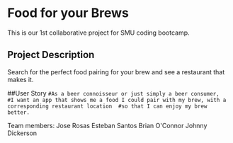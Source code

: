 # Food for your Brews
This is our 1st collaborative project for SMU coding bootcamp.

## Project Description
Search for the perfect food pairing for your brew and see a restaurant that makes it.

##User Story
``
#As a beer connoisseur or just simply a beer consumer, 
#I want an app that shows me a food I could pair with my brew, with a corresponding restaurant location 
#so that I can enjoy my brew better.
``

Team members:
Jose Rosas
Esteban Santos
Brian O'Connor
Johnny Dickerson

